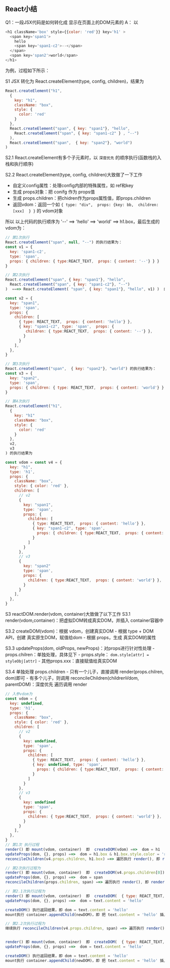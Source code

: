 ## React小结

Q1：一段JSX代码是如何转化成 显示在页面上的DOM元素的
A：
以 
```js
<h1 className='box' style={{color: 'red'}} key='h1' >
  <span key='span1'>
    hello 
    <span key='span1-c2'>--</span>
  </span> 
  <span key='span2'>world</span> 
</h1>
```
   为例，过程如下所示：

S1 JSX 转化为 React.createElement(type, config, children)，结果为
```js
React.createElement("h1", 
  {
    key: "h1",
    className: "box",
    style: {
      color: 'red'
    }
  }, 
  React.createElement("span", { key: "span1"}, "hello", 
    React.createElement("span", { key: "span1-c2" } , "--")
  ), 
  React.createElement("span",  { key: "span2"}, "world")
)
```

S2.1 React.createElement有多个子元素时，以 `深度优先` 的顺序执行(函数栈的入栈和执行顺序)

S2.2 React.createElement(type, config, children)大致做了一下工作
  - 自定义config属性：处理config内部的特殊属性，如 ref和key
  - 生成 props对象：把 conifg 作为 props值
  - 生成 props.children：把chidren作为props属性值，即props.children
  - 返回vdom：返回一个如  `{ type: "div",  props: {key: bb,  children: [xxx]  } }` 的 vdom对象

所以 以上代码的执行顺序为 '--' ==> 'hello' ==> 'world' ==> h1.box，最后生成的vdom为：

```js
// 第1次执行
React.createElement("span", null, "--") 的执行结果为：
const v1 = {
  key: 'span1-c2',
  type: 'span',
  props: { children: { type:REACT_TEXT,  props: { content: '--'} } }
}

// 第2次执行
React.createElement("span", { key: "span1"}, "hello",
  React.createElement("span", { key: "span1-c2"}, "--")
)  ===> React.createElement( "span", { key: "span1"}, "hello", v1) )  的执行结果为：

const v2 = {
  key: "span1",
  type: 'span',
  props: {
    children: [
      { type: REACT_TEXT,  props: { content: 'hello'} },
      { key: "span1-c2", type: 'span',  props: {
         children: { type:REACT_TEXT,  props: { content: '--'} }, 
        }
      }
    ],
  },
}

// 第3次执行
React.createElement("span",  { key: "span2"}, "world") 的执行结果为：
const v3 = {
  key: "span2",
  type: 'span',
  props: { children: { type: REACT_TEXT,  props: { content: 'world'} } }
}

// 第4次执行
React.createElement("h1", 
  {
    key: "h1"
    className: "box",
    style: {
      color: 'red'
    }
  }, 
  v2,
  v3
) 的执行结果为

const vdom = const v4 = {
  key: "h1",
  type: 'h1',
  props: {
    className: "box",
    style: { color: 'red' },
    children: [
      // v2
      { 
        key: "span1",
        type: 'span', 
        props: { 
          children: [
            { type: REACT_TEXT,  props: { content: 'hello'} },
            { key: "span1-c2", type: 'span', 
              props: { children: { type:REACT_TEXT,  props: { content: '--'} } }
            }
          ]
        } 
      },
      // v3
      {
        key: "span2"
        type: 'span', 
        props: {
          children: { type:REACT_TEXT,  props: { content: 'world'} },
        }
      }
    ],
  },
}
```

S3 reactDOM.render(vdom, container)大致做了以下工作
  S3.1 render(vdom,container)：把虚拟DOM转成真实DOM，并插入 container容器中

  S3.2 createDOM(vdom)：根据 vdom，创建真实DOM
    - 根据 type + DOM API，创建 真实原生DOM，赋值给dom
    - 根据 props，生成 真实DOM的属性

  S3.3 updateProps(dom, oldProps, newProps)：对props进行针对性处理
    - props.chilren：单独处理，具体见下
    - props.style：	`dom.style[attr] = styleObj[attr]`
    - 其他props.xxx：直接赋值给真实DOM

  S3.4 单独处理 props.children
    - 只有一个儿子，直接调用 render(props.chilren, dom)即可
    - 有多个儿子，则调用 reconcileChildren(childrenVdom, parentDOM)：深度优先 遍历调用 render

```js
// 入参vdom为
const vdom = {
  key: undefined,
  type: 'h1',
  props: {
    className: "box",
    style: { color: 'red' },
    children: [
      // v2
      { 
        key: undefined,
        type: 'span', 
        props: { 
          children: [
            { type: REACT_TEXT,  props: { content: 'hello'} },
            { key: undefined, type: 'span', 
              props: { children: { type:REACT_TEXT,  props: { content: '--'} } }
            }
          ]
        } 
      },
      // v3
      {
        key: undefined
        type: 'span', 
        props: {
          children: { type:REACT_TEXT,  props: { content: 'world'} },
        }
      }
    ],
  },
}
// 第1次 执行过程
render() 即 mount(vdom, container)  即  createDOM(vdom) ==>  dom = h1 
updateProps(dom, {}, props) ==>  dom = h1.box & h1.box.style.color = 'red'
reconcileChildren(v4.props.children, h1.box) ==> 遍历执行 render(), 即 render(v4.props.children[0],  h1.box)

// 第2次执行过程为
render() 即 mount(vdom, container)  即  createDOM(v4.props.children[0]) ==>  dom = span
updateProps(dom, {}, props) ==>  dom = span
reconcileChildren(props.children, span) ==> 遍历执行 render(), 即 render(v2.props.children[0],  span)

// 第2.1次执行过程为
render() 即 mount(vdom, container)  即  createDOM(  { type: REACT_TEXT,  props: { content: 'hello'} }) ==>  dom = text
updateProps(dom, {}, props) ==>  dom = text.content = 'hello'

createDOM() 执行返回结果，即 dom = text.content = 'hello'
mount执行 container.appendChild(newDOM)，即 把 text.content = 'hello' 插入到 div.root 中

// 第2.2次执行过程为
继续执行 reconcileChildren(v4.props.children, span) ==> 遍历执行 render(), 即 render(v4.props.children[1],  span)


render() 即 mount(vdom, container)  即  createDOM(  { type: REACT_TEXT,  props: { content: 'hello'} }) ==>  dom = text
updateProps(dom, {}, props) ==>  dom = text.content = 'hello'

createDOM() 执行返回结果，即 dom = text.content = 'hello'
mount执行 container.appendChild(newDOM)，即 把 text.content = 'hello' 插入到 div.root 中


```
